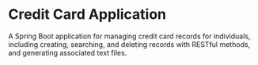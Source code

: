 # Credit Card Application
A Spring Boot application for managing credit card records for individuals, including creating, searching, and deleting records with RESTful methods, and generating associated text files.
